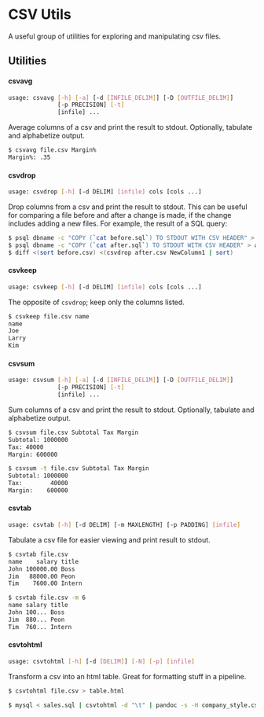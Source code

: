 # CSV Utils

A useful group of utilities for exploring and manipulating csv files.

## Utilities
#### csvavg
```bash
usage: csvavg [-h] [-a] [-d [INFILE_DELIM]] [-D [OUTFILE_DELIM]]
              [-p PRECISION] [-t]
              [infile] ...
```

Average columns of a csv and print the result to stdout. Optionally,
tabulate and alphabetize output.
```bash
$ csvavg file.csv Margin%
Margin%: .35
```

#### csvdrop
```bash
usage: csvdrop [-h] [-d DELIM] [infile] cols [cols ...]
```

Drop columns from a csv and print the result to stdout.  This can be useful
for comparing a file before and after a change is made, if the change includes
adding a new files.  For example, the result of a SQL query:
```bash
$ psql dbname -c "COPY (`cat before.sql`) TO STDOUT WITH CSV HEADER" > before.csv
$ psql dbname -c "COPY (`cat after.sql`) TO STDOUT WITH CSV HEADER" > after.csv
$ diff <(sort before.csv) <(csvdrop after.csv NewColumn1 | sort)
```

#### csvkeep
```bash
usage: csvkeep [-h] [-d DELIM] [infile] cols [cols ...]
```

The opposite of `csvdrop`; keep only the columns listed.
```bash
$ csvkeep file.csv name
name
Joe
Larry
Kim
```

#### csvsum
```bash
usage: csvsum [-h] [-a] [-d [INFILE_DELIM]] [-D [OUTFILE_DELIM]]
              [-p PRECISION] [-t]
              [infile] ...
```

Sum columns of a csv and print the result to stdout.  Optionally,
tabulate and alphabetize output.
```bash
$ csvsum file.csv Subtotal Tax Margin
Subtotal: 1000000
Tax: 40000
Margin: 600000

$ csvsum -t file.csv Subtotal Tax Margin
Subtotal: 1000000
Tax:        40000
Margin:    600000
```

#### csvtab
```bash
usage: csvtab [-h] [-d DELIM] [-m MAXLENGTH] [-p PADDING] [infile]
```

Tabulate a csv file for easier viewing and print result to stdout.
```bash
$ csvtab file.csv
name    salary title
John 100000.00 Boss
Jim   88000.00 Peon
Tim    7600.00 Intern

$ csvtab file.csv -m 6
name salary title
John 100... Boss
Jim  880... Peon
Tim  760... Intern
```

#### csvtohtml
```bash
usage: csvtohtml [-h] [-d [DELIM]] [-N] [-p] [infile]
```

Transform a csv into an html table. Great for formatting stuff in a pipeline.
```bash
$ csvtohtml file.csv > table.html

$ mysql < sales.sql | csvtohtml -d "\t" | pandoc -s -H company_style.css | bcat  # bcat is awesome
```
